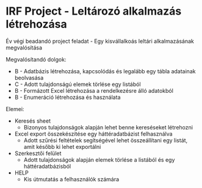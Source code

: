 # IRF Project - Leltározó alkalmazás létrehozása
Év végi beadandó project feladat - Egy kisvállalkoás leltári alkalmazásának megvalósítása

Megvalósítandó dolgok: 
* B -  Adatbázis létrehozása, kapcsolódás és legalább egy tábla adatainak beolvasása
* C -  Adott tulajdonságú elemek törlése egy listából
* B -  Formázott Excel létrehozása a rendelkezésre álló adatokból
* B -  Enumeráció létrehozása és használata

Elemei:
* Keresés sheet
  * Bizonyos tulajdonságok alapján lehet benne kereséseket létrehozni
* Excel export összekészítése egy háttéradatbázist felhasználva
  * Adott szűrési feltételek segítségével lehet összeállítani egy listát, amit később ki lehet exportálni
* Szerkesztői felület
  * Adott tulajdonságok alapján elemek törlése a listából és egy háttéradatbázisból
* HELP
  * Kis útmutatás a felhasználók számára


